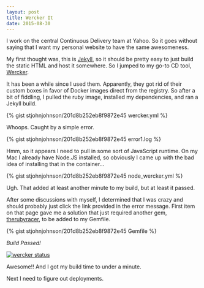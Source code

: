 ```yaml
---
layout: post
title: Wercker It
date: 2015-08-30
---
```


I work on the central Continuous Delivery team at Yahoo.  So it goes without
saying that I want my personal website to have the same awesomeness.

My first thought was, this is [Jekyll][jekyll], so it should be pretty easy to just build
the static HTML and host it somewhere.  So I jumped to my go-to CD tool,
[Wercker][wercker].

<!--more-->

It has been a while since I used them.  Apparently, they got rid of their custom
boxes in favor of Docker images direct from the registry.  So after a bit of
fiddling, I pulled the ruby image, installed my dependencies, and ran a Jekyll
build.

{% gist stjohnjohnson/201d8b252eb8f9872e45 wercker.yml %}

Whoops.  Caught by a simple error.

{% gist stjohnjohnson/201d8b252eb8f9872e45 error1.log %}

Hmm, so it appears I need to pull in some sort of JavaScript runtime.  On my Mac
I already have Node.JS installed, so obviously I came up with the bad idea of
installing that in the container...

{% gist stjohnjohnson/201d8b252eb8f9872e45 node_wercker.yml %}

Ugh.  That added at least another minute to my build, but at least it passed.

After some discussions with myself, I determined that I was crazy and should
probably just click the link provided in the error message.  First item on that page
gave me a solution that just required another gem, [therubyracer][therubyracer],
to be added to my Gemfile.

{% gist stjohnjohnson/201d8b252eb8f9872e45 Gemfile %}

*Build Passed!*  

[![wercker status](https://app.wercker.com/status/24650efb0fd8d95cf920b12927980244/m/master "wercker status")](https://app.wercker.com/project/bykey/24650efb0fd8d95cf920b12927980244)

Awesome!!  And I got my build time to under a minute.

Next I need to figure out deployments.

[wercker]: http://wercker.com
[jekyll]: http://jekyllrb.com
[therubyracer]: https://github.com/cowboyd/therubyracer
